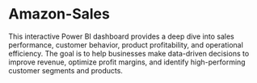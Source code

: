 # Amazon-Sales
This interactive Power BI dashboard provides a deep dive into sales performance, customer behavior, product profitability, and operational efficiency. The goal is to help businesses make data-driven decisions to improve revenue, optimize profit margins, and identify high-performing customer segments and products.
